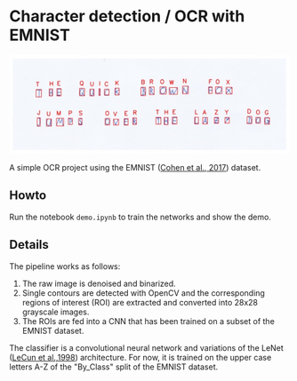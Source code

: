# Character detection / OCR with EMNIST

![Image](pangram_demo.jpg)

A simple OCR project using the EMNIST ([Cohen et al., 2017](https://arxiv.org/pdf/1702.05373)) dataset.

## Howto
Run the notebook `demo.ipynb` to train the networks and show the demo.

## Details

The pipeline works as follows:
1. The raw image is denoised and binarized.
2. Single contours are detected with OpenCV and the corresponding regions of interest (ROI) are extracted and converted into 28x28 grayscale images.
3. The ROIs are fed into a CNN that has been trained on a subset of the EMNIST dataset.

The classifier is a convolutional neural network and variations of the LeNet ([LeCun et al.,1998](http://vision.stanford.edu/cs598_spring07/papers/Lecun98.pdf)) architecture.
For now, it is trained on the upper case letters A-Z of the "By_Class" split of the EMNIST dataset.
